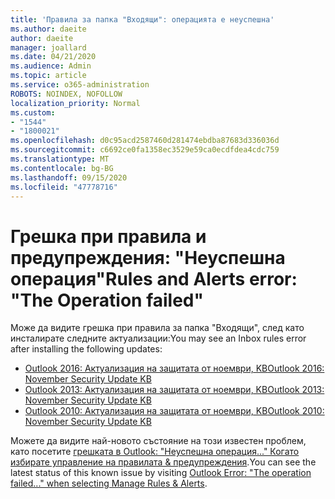 ```yaml
---
title: 'Правила за папка "Входящи": операцията е неуспешна'
ms.author: daeite
author: daeite
manager: joallard
ms.date: 04/21/2020
ms.audience: Admin
ms.topic: article
ms.service: o365-administration
ROBOTS: NOINDEX, NOFOLLOW
localization_priority: Normal
ms.custom:
- "1544"
- "1800021"
ms.openlocfilehash: d0c95acd2587460d281474ebdba87683d336036d
ms.sourcegitcommit: c6692ce0fa1358ec3529e59ca0ecdfdea4cdc759
ms.translationtype: MT
ms.contentlocale: bg-BG
ms.lasthandoff: 09/15/2020
ms.locfileid: "47778716"
---
```

# <a name="rules-and-alerts-error-the-operation-failed"></a><span data-ttu-id="404a3-102">Грешка при правила и предупреждения: "Неуспешна операция"</span><span class="sxs-lookup"><span data-stu-id="404a3-102">Rules and Alerts error: "The Operation failed"</span></span>

<span data-ttu-id="404a3-103">Може да видите грешка при правила за папка "Входящи", след като инсталирате следните актуализации:</span><span class="sxs-lookup"><span data-stu-id="404a3-103">You may see an Inbox rules error after installing the following updates:</span></span>

- [<span data-ttu-id="404a3-104">Outlook 2016: Актуализация на защитата от ноември, KB</span><span class="sxs-lookup"><span data-stu-id="404a3-104">Outlook 2016: November Security Update KB</span></span>](https://support.microsoft.com/help/4461506)
- [<span data-ttu-id="404a3-105">Outlook 2013: Актуализация на защитата от ноември, KB</span><span class="sxs-lookup"><span data-stu-id="404a3-105">Outlook 2013: November Security Update KB</span></span>](https://support.microsoft.com/help/4461486)
- [<span data-ttu-id="404a3-106">Outlook 2010: Актуализация на защитата от ноември, KB</span><span class="sxs-lookup"><span data-stu-id="404a3-106">Outlook 2010: November Security Update KB</span></span>](https://support.microsoft.com/help/4461585)

<span data-ttu-id="404a3-107">Можете да видите най-новото състояние на този известен проблем, като посетите [грешката в Outlook: "Неуспешна операция..." Когато избирате управление на правилата & предупреждения](https://support.office.com/article/Outlook-Error-The-operation-failed-when-selecting-Manage-Rules-Alerts-64b6ff77-98c2-4564-9cbf-25bd8e17fb8b%20).</span><span class="sxs-lookup"><span data-stu-id="404a3-107">You can see the latest status of this known issue by visiting [Outlook Error: "The operation failed..." when selecting Manage Rules & Alerts](https://support.office.com/article/Outlook-Error-The-operation-failed-when-selecting-Manage-Rules-Alerts-64b6ff77-98c2-4564-9cbf-25bd8e17fb8b%20).</span></span>